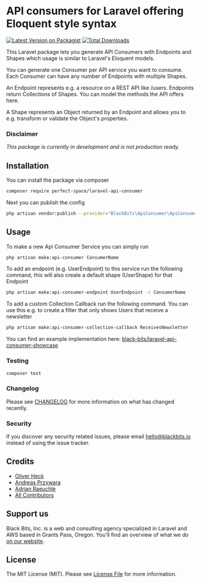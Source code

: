 # API consumers for Laravel offering Eloquent style syntax

[![Latest Version on Packagist](https://img.shields.io/packagist/v/perfect-space/laravel-api-consumer.svg?style=flat-square)](https://packagist.org/packages/perfect-space/laravel-api-consumer)
[![Total Downloads](https://img.shields.io/packagist/dt/perfect-space/laravel-api-consumer.svg?style=flat-square)](https://packagist.org/packages/black-bits/laravel-api-consumer)

This Laravel package lets you generate API Consumers with Endpoints and Shapes which usage is similar to Laravel's Eloquent models.

You can generate one Consumer per API service you want to consume. Each Consumer can have any number of Endpoints with multiple Shapes.

An Endpoint represents e.g. a resource on a REST API like /users. Endpoints return Collections of Shapes. You can model the methods the API offers here.

A Shape represents an Object returned by an Endpoint and allows you to e.g. transform or validate the Object's properties.

### Disclaimer
_This package is currently in development and is not production ready._

## Installation

You can install the package via composer

```bash
composer require perfect-space/laravel-api-consumer
```

Next you can publish the config

```bash
php artisan vendor:publish --provider="BlackBits\ApiConsumer\ApiConsumerServiceProvider"
```

## Usage

To make a new Api Consumer Service you can simply run
``` bash
php artisan make:api-consumer ConsumerName
```

To add an endpoint (e.g. UserEndpoint) to this service run the following command, this will also create a default shape (UserShape) for that Endpoint
``` bash
php artisan make:api-consumer-endpoint UserEndpoint -c ConsumerName
```

To add a custom Collection Callback run the following command.
You can use this e.g. to create a filter that only shows Users that receive a newsletter
``` bash
php artisan make:api-consumer-collection-callback ReceivesNewsletter
```

You can find an example implementation here: [black-bits/laravel-api-consumer-showcase](https://github.com/black-bits/laravel-api-consumer-showcase)

### Testing

``` bash
composer test
```

### Changelog

Please see [CHANGELOG](CHANGELOG.md) for more information on what has changed recently.

### Security

If you discover any security related issues, please email [hello@blackbits.io](mailto:hello@blackbits.io) instead of using the issue tracker.

## Credits

- [Oliver Heck](https://github.com/oheck)
- [Andreas Przywara](https://github.com/aprzywara)
- [Adrian Raeuchle](https://github.com/araeuchle)
- [All Contributors](../../contributors)

## Support us

Black Bits, Inc. is a web and consulting agency specialized in Laravel and AWS based in Grants Pass, Oregon. You'll find an overview of what we do [on our website](https://blackbits.io).

## License

The MIT License (MIT). Please see [License File](LICENSE.md) for more information.
